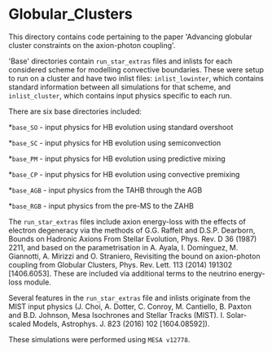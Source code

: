 # Globular_Clusters
This directory contains code pertaining to the paper 'Advancing globular cluster constraints on the axion-photon coupling'.

'Base' directories contain `run_star_extras` files and inlists for each considered scheme for modelling convective boundaries. These were setup to run on a cluster and have two inlist files: `inlist_lowinter`, which contains standard information between all simulations for that scheme, and `inlist_cluster`, which contains input physics specific to each run.

There are six base directories included:
 
  *`base_SO` - input physics for HB evolution using standard overshoot

  *`base_SC` - input physics for HB evolution using semiconvection

  *`base_PM` - input physics for HB evolution using predictive mixing

  *`base_CP` - input physics for HB evolution using convective premixing

  *`base_AGB` - input physics from the TAHB through the AGB

  *`base_RGB` - input physics from the pre-MS to the ZAHB
  
The `run_star_extras` files include axion energy-loss with the effects of electron degeneracy via the methods of G.G. Raffelt and D.S.P. Dearborn, Bounds on Hadronic Axions From Stellar Evolution, Phys. Rev. D 36 (1987) 2211, and based on the parametrisation in A. Ayala, I. Domínguez, M. Giannotti, A. Mirizzi and O. Straniero, Revisiting the bound on axion-photon coupling from Globular Clusters, Phys. Rev. Lett. 113 (2014) 191302 [1406.6053]. These are included via additional terms to the neutrino energy-loss module. 

Several features in the `run_star_extras` file and inlists originate from the MIST input physics (J. Choi, A. Dotter, C. Conroy, M. Cantiello, B. Paxton and B.D. Johnson, Mesa Isochrones and Stellar Tracks (MIST). I. Solar-scaled Models, Astrophys. J. 823 (2016) 102 [1604.08592]).

These simulations were performed using `MESA v12778`.
